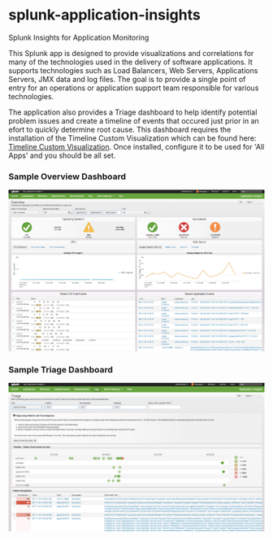 # splunk-application-insights
Splunk Insights for Application Monitoring

This Splunk app is designed to provide visualizations and correlations for many of the technologies used in the delivery of software applications.  It supports technologies such as Load Balancers, Web Servers, Applications Servers, JMX data and log files.  The goal is to provide a single point of entry for an operations or application support team responsible for various technologies.

The application also provides a Triage dashboard to help identify potential problem issues and create a timeline of events that occured just prior in an efort to quickly determine root cause.  This dashboard requires the installation of the Timeline Custom Visualization which can be found here:  <a href="https://splunkbase.splunk.com/app/3120/">Timeline Custom Visualization</a>.   Once installed, configure it to be used for 'All Apps' and you should be all set.

### Sample Overview Dashboard
<img src="images/overview.png" alt="Overview Screenshot" />


### Sample Triage Dashboard
<img src="images/triage.png" alt="Triage Screenshot" />

